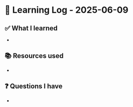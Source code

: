 # 🧠 Learning Log - 2025-06-09

## ✅ What I learned

- 

## 📚 Resources used

- 

## ❓ Questions I have

- 

